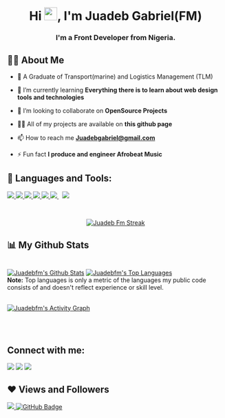 <h1 align="center">Hi <img src="https://raw.githubusercontent.com/MartinHeinz/MartinHeinz/master/wave.gif" width="30px">, I'm Juadeb Gabriel(FM)</h1>
<h3 align="center">I'm a Front Developer from Nigeria.</h3>


## 🙋‍♂️ About Me

- 🔭 A Graduate of Transport(marine) and Logistics Management (TLM)

- 🌱 I’m currently learning **Everything there is to learn about web design tools and technologies**

- 👯 I’m looking to collaborate on **OpenSource Projects**

- 👨‍💻 All of my projects are available on **this github page**

- 📫 How to reach me **Juadebgabriel@gmail.com**

- ⚡ Fun fact **I produce and engineer Afrobeat Music**

## 🚀 Languages and Tools:

<p align="left"> 
    <a href="https://reactjs.org/" target="_blank"> <img src="https://img.icons8.com/color/48/000000/react-native.png"/> </a>
    <a href="https://developer.mozilla.org/en-US/docs/Web/JavaScript" target="_blank"> <img src="https://img.icons8.com/color/48/000000/javascript.png"/> </a> 
    <a href="https://www.w3.org/html/" target="_blank"> <img src="https://img.icons8.com/color/48/000000/html-5.png"/> </a> 
    <a href="https://www.w3schools.com/css/" target="_blank"> <img src="https://img.icons8.com/color/48/000000/css3.png"/> </a> 
    <a href="https://getbootstrap.com" target="_blank"> <img src="https://img.icons8.com/color/48/000000/bootstrap.png"/> </a> 
    <a style="padding-right:8px;" href="https://nodejs.org" target="_blank"> <img src="https://img.icons8.com/color/48/000000/nodejs.png"/> </a> 
    <a href="https://git-scm.com/" target="_blank"> <img src="https://img.icons8.com/color/48/000000/git.png"/> </a> 
</p>

<!-- [![React Badge](https://img.shields.io/badge/-React-61DBFB?style=for-the-badge&labelColor=black&logo=react&logoColor=61DBFB)](#)  [![Javascript Badge](https://img.shields.io/badge/-Javascript-F0DB4F?style=for-the-badge&labelColor=black&logo=javascript&logoColor=F0DB4F)](#) [![Typescript Badge](https://img.shields.io/badge/-Typescript-007acc?style=for-the-badge&labelColor=black&logo=typescript&logoColor=007acc)](#) [![Nodejs Badge](https://img.shields.io/badge/-Nodejs-3C873A?style=for-the-badge&labelColor=black&logo=node.js&logoColor=3C873A)](#) [![GraphQL Badge](https://img.shields.io/badge/-GraphQl-e535ab?style=for-the-badge&labelColor=black&logo=node.js&logoColor=e535ab)](#) -->
<br/>

<p align="center">
    <a href="https://github.com/Juadebfm/github-readme-streak-stats">
        <img title="🔥 Get streak stats for your profile at git.io/streak-stats" alt="Juadeb Fm Streak" src="https://github-readme-streak-stats.herokuapp.com/?user=Juadebfm&theme=black-ice&hide_border=true&stroke=0000&background=060A0CD0"/>
    </a>
</p>

## 📊 My Github Stats

  <br/>
    <a href="https://github.com/Juadebfm/github-readme-stats"><img alt="Juadebfm's Github Stats" src="https://github-readme-stats.vercel.app/api?username=Juadebfm&show_icons=true&count_private=true&theme=react&hide_border=true&bg_color=0D1117" /></a>
  <a href="https://github.com/Juadebfm/github-readme-stats"><img alt="Juadebfm's Top Languages" src="https://github-readme-stats.vercel.app/api/top-langs/?username=Juadebfm&langs_count=8&count_private=true&layout=compact&theme=react&hide_border=true&bg_color=0D1117" /></a>
  <br/>
  <b>Note:</b> Top languages is only a metric of the languages my public code consists of and doesn't reflect experience or skill level.


<br/>
<br/>

<a href="https://github.com/Juadebfm/github-readme-activity-graph"><img alt="Juadebfm's Activity Graph" src="https://activity-graph.herokuapp.com/graph?username=Juadebfm&bg_color=0D1117&color=5BCDEC&line=5BCDEC&point=FFFFFF&hide_border=true" /></a>

<br/>
<br/>

## Connect with me:
<p align="left">

<a href = "https://www.linkedin.com/in/juadebade/"><img src="https://img.icons8.com/fluent/48/000000/linkedin.png"/></a>
<a href = "https://twitter.com/juadeb1"><img src="https://img.icons8.com/fluent/48/000000/twitter.png"/></a>
<a href = "https://www.instagram.com/juadeb/"><img src="https://img.icons8.com/fluent/48/000000/instagram-new.png"/></a>

</p>

## ❤ Views and Followers
<a href="https://github.com/Meghna-DAS/github-profile-views-counter">
    <img src="https://komarev.com/ghpvc/?username=Juadebfm">
</a>
<a href="https://github.com/Juadebfm?tab=followers"><img src="https://img.shields.io/github/followers/SubhamRaoniar28?label=Followers&style=social" alt="GitHub Badge"></a>
